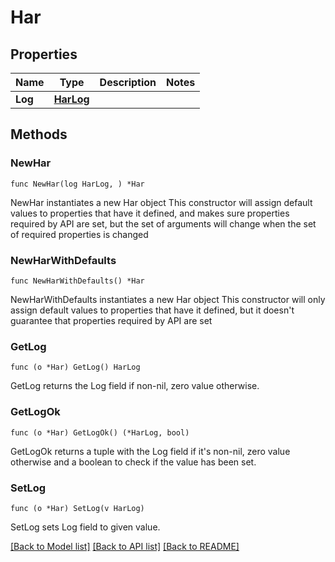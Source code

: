 # Har

## Properties

Name | Type | Description | Notes
------------ | ------------- | ------------- | -------------
**Log** | [**HarLog**](HarLog.md) |  | 

## Methods

### NewHar

`func NewHar(log HarLog, ) *Har`

NewHar instantiates a new Har object
This constructor will assign default values to properties that have it defined,
and makes sure properties required by API are set, but the set of arguments
will change when the set of required properties is changed

### NewHarWithDefaults

`func NewHarWithDefaults() *Har`

NewHarWithDefaults instantiates a new Har object
This constructor will only assign default values to properties that have it defined,
but it doesn't guarantee that properties required by API are set

### GetLog

`func (o *Har) GetLog() HarLog`

GetLog returns the Log field if non-nil, zero value otherwise.

### GetLogOk

`func (o *Har) GetLogOk() (*HarLog, bool)`

GetLogOk returns a tuple with the Log field if it's non-nil, zero value otherwise
and a boolean to check if the value has been set.

### SetLog

`func (o *Har) SetLog(v HarLog)`

SetLog sets Log field to given value.



[[Back to Model list]](../README.md#documentation-for-models) [[Back to API list]](../README.md#documentation-for-api-endpoints) [[Back to README]](../README.md)


